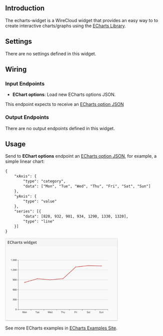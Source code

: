 ## Introduction

The echarts-widget is a WireCloud widget that provides an easy way to to create interactive charts/graphs using the [ECharts Library](https://echarts.apache.org/en/index.html).

## Settings

There are no settings defined in this widget.

## Wiring

### Input Endpoints

- **EChart options**: Load new ECharts options JSON.

This endpoint expects to receive an [ECharts option JSON](https://echarts.apache.org/en/api.html#echartsInstance.setOption)

### Output Endpoints

There are no output endpoints defined in this widget.

## Usage

Send to **EChart options** endpoint an [ECharts option JSON](https://echarts.apache.org/en/option.html#title), for example, a simple linear chart:
```
{
    "xAxis": {
        "type": "category",
        "data": ["Mon", "Tue", "Wed", "Thu", "Fri", "Sat", "Sun"]
    },
    "yAxis": {
        "type": "value"
    },
    "series": [{
        "data": [820, 932, 901, 934, 1290, 1330, 1320],
        "type": "line"
    }]
}
```

<a href="url"><img src="https://github.com/Wirecloud/echarts-widget/blob/develop/src/images/exampleLineChart.png" align="center" width="360px" ></a>

See more ECharts examples in [ECharts Examples Site](https://echarts.apache.org/examples/en/index.html).